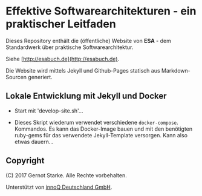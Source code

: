 # Effektive Softwarearchitekturen - ein praktischer Leitfaden

Dieses Repository enthält die (öffentliche) Website von **ESA** - dem Standardwerk über praktische Softwarearchitektur.

Siehe [http://esabuch.de](http://esabuch.de).

Die Website wird mittels Jekyll und Github-Pages statisch aus Markdown-Sourcen generiert.

## Lokale Entwicklung mit Jekyll und Docker

* Start mit 'develop-site.sh'...

* Dieses Skript wiederum verwendet verschiedene `docker-compose`. Kommandos. Es kann das Docker-Image bauen und mit den benötigten ruby-gems für das verwendete Jekyll-Template versorgen. Kann also etwas dauern...


## Copyright
(C) 2017 Gernot Starke. Alle Rechte vorbehalten.

Unterstützt von [innoQ Deutschland GmbH](https://innoq.com).
